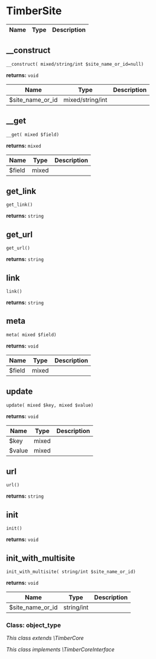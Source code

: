 
# TimberSite




Name | Type | Description
---- | ---- | -----------
## __construct
`__construct( mixed/string/int $site_name_or_id=null)`

**returns:** `void`



Name | Type | Description
---- | ---- | -----------
$site_name_or_id | mixed/string/int | 


## __get
`__get( mixed $field)`

**returns:** `mixed`



Name | Type | Description
---- | ---- | -----------
$field | mixed | 


## get_link
`get_link()`

**returns:** `string`




## get_url
`get_url()`

**returns:** `string`




## link
`link()`

**returns:** `string`




## meta
`meta( mixed $field)`

**returns:** `void`



Name | Type | Description
---- | ---- | -----------
$field | mixed | 


## update
`update( mixed $key, mixed $value)`

**returns:** `void`



Name | Type | Description
---- | ---- | -----------
$key | mixed | 
$value | mixed | 


## url
`url()`

**returns:** `string`




## init
`init()`

**returns:** `void`




## init_with_multisite
`init_with_multisite( string/int $site_name_or_id)`

**returns:** `void`



Name | Type | Description
---- | ---- | -----------
$site_name_or_id | string/int | 



### Class: object_type



*This class extends \TimberCore*

*This class implements \TimberCoreInterface*

